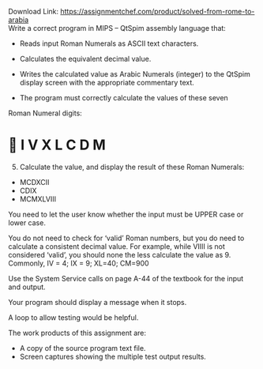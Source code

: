 Download Link: https://assignmentchef.com/product/solved-from-rome-to-arabia
<br>
Write a correct program in MIPS – QtSpim assembly language that:




<ul>

 <li>Reads input Roman Numerals as ASCII text characters.</li>

</ul>




<ul>

 <li>Calculates the equivalent decimal value.</li>

</ul>




<ul>

 <li>Writes the calculated value as Arabic Numerals (integer) to the QtSpim                display screen with the appropriate commentary text.</li>

</ul>




<ul>

 <li>The program must correctly calculate the values of these seven</li>

</ul>

Roman Numeral digits:




<h1>                                           I            V         X         L          C         D         M</h1>




5)  Calculate the value, and display the result of these Roman Numerals:




<ul>

 <li>MCDXCII</li>

 <li>CDIX</li>

 <li>MCMXLVIII</li>

</ul>







You need to let the user know whether the input must be UPPER case or lower case.




You do not need to check for  ‘valid’ Roman numbers, but you do need to calculate a consistent decimal value.  For example, while VIIII is not considered ‘valid’, you should none the less calculate the value as 9.  Commonly, IV = 4;  IX = 9; XL=40; CM=900




Use the System Service calls on page A-44 of the textbook for the input and output.




Your program should display a message when it stops.




A loop to allow testing would be helpful.




The work products of this assignment are:




<ul>

 <li>A copy of the source program text file.</li>

 <li>Screen captures showing the multiple test output results.</li>

</ul>


